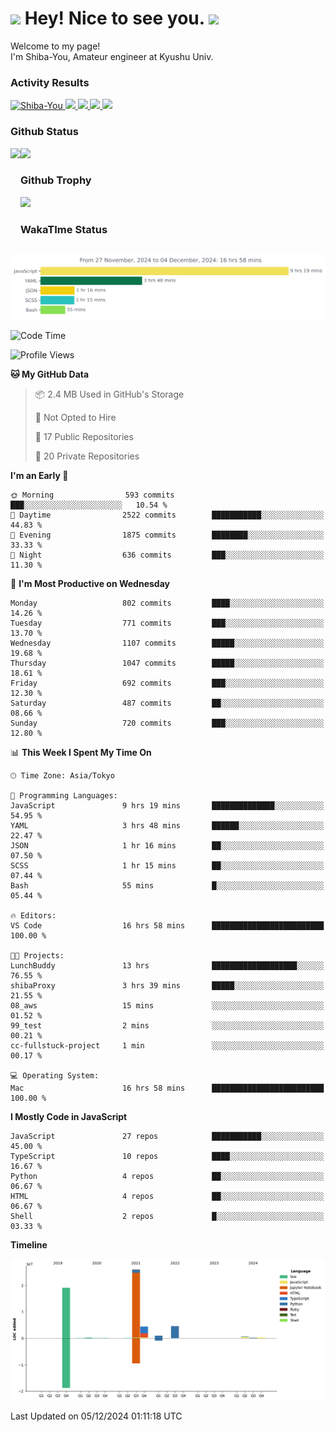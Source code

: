 <h1>
  <img src="https://emojis.slackmojis.com/emojis/images/1531849430/4246/blob-sunglasses.gif?1531849430" width="30"/> 
  Hey! Nice to see you.
  <img src="https://emojis.slackmojis.com/emojis/images/1531849430/4246/blob-sunglasses.gif?1531849430" width="30"/> 
</h1>
<p>
  Welcome to my page! <br />
  I'm Shiba-You, Amateur engineer at Kyushu Univ.
</p>


<h3>
  Activity Results
</h3>
<p align="left"> 
  <!--   GitHub  -->
  <a href="https://github.com/Shiba-You/Shiba-You/">
    <img src="https://komarev.com/ghpvc/?username=Shiba-You" alt="Shiba-You" />
  </a>
  <a href="https://github.com/Shiba-You">
    <img height="20" src="https://img.shields.io/github/followers/Shiba-You?label=follow&logo=github&style=flat" />
  </a>
  
  <!-- Qiita -->
  <a href="http://qiita.com/Shiba-You">
    <img height="20" src="https://qiita-badge.apiapi.app/s/Shiba-You/posts.svg" />
  </a>
  <a href="http://qiita.com/Shiba-You">
    <img height="20" src="https://qiita-badge.apiapi.app/s/Shiba-You/contributions.svg" />
  </a>
  <a href="http://qiita.com/Shiba-You">
    <img height="20" src="https://qiita-badge.apiapi.app/s/Shiba-You/followers.svg" />
  </a>
</p>


<h3>
  Github Status
</h3>
<div>
  <img height="170" align="left" src="https://github-readme-stats.vercel.app/api?username=Shiba-You&theme=tokyonight" />
  <img height="170" src="https://github-readme-stats.vercel.app/api/top-langs/?username=Shiba-You&theme=tokyonight&layout=compact" />
</div>

<h3>
  Github Trophy
</h3>
<div>
  <img width="800" src="https://github-profile-trophy.vercel.app/?username=Shiba-You&theme=tokyonight" />
</div>


<h3>
  WakaTIme Status
</h3>
<img src="https://github.com/Shiba-You/Shiba-You/blob/main/images/stat.svg" alt="Shiba-You WakaTime Activity"/>

<!--START_SECTION:waka-->
![Code Time](http://img.shields.io/badge/Code%20Time-1%2C036%20hrs%2012%20mins-blue)

![Profile Views](http://img.shields.io/badge/Profile%20Views-1-blue)

**🐱 My GitHub Data** 

> 📦 2.4 MB Used in GitHub's Storage 
 > 
> 🚫 Not Opted to Hire
 > 
> 📜 17 Public Repositories 
 > 
> 🔑 20 Private Repositories 
 > 
**I'm an Early 🐤** 

```text
🌞 Morning                593 commits         ███░░░░░░░░░░░░░░░░░░░░░░   10.54 % 
🌆 Daytime                2522 commits        ███████████░░░░░░░░░░░░░░   44.83 % 
🌃 Evening                1875 commits        ████████░░░░░░░░░░░░░░░░░   33.33 % 
🌙 Night                  636 commits         ███░░░░░░░░░░░░░░░░░░░░░░   11.30 % 
```
📅 **I'm Most Productive on Wednesday** 

```text
Monday                   802 commits         ████░░░░░░░░░░░░░░░░░░░░░   14.26 % 
Tuesday                  771 commits         ███░░░░░░░░░░░░░░░░░░░░░░   13.70 % 
Wednesday                1107 commits        █████░░░░░░░░░░░░░░░░░░░░   19.68 % 
Thursday                 1047 commits        █████░░░░░░░░░░░░░░░░░░░░   18.61 % 
Friday                   692 commits         ███░░░░░░░░░░░░░░░░░░░░░░   12.30 % 
Saturday                 487 commits         ██░░░░░░░░░░░░░░░░░░░░░░░   08.66 % 
Sunday                   720 commits         ███░░░░░░░░░░░░░░░░░░░░░░   12.80 % 
```


📊 **This Week I Spent My Time On** 

```text
🕑︎ Time Zone: Asia/Tokyo

💬 Programming Languages: 
JavaScript               9 hrs 19 mins       ██████████████░░░░░░░░░░░   54.95 % 
YAML                     3 hrs 48 mins       ██████░░░░░░░░░░░░░░░░░░░   22.47 % 
JSON                     1 hr 16 mins        ██░░░░░░░░░░░░░░░░░░░░░░░   07.50 % 
SCSS                     1 hr 15 mins        ██░░░░░░░░░░░░░░░░░░░░░░░   07.44 % 
Bash                     55 mins             █░░░░░░░░░░░░░░░░░░░░░░░░   05.44 % 

🔥 Editors: 
VS Code                  16 hrs 58 mins      █████████████████████████   100.00 % 

🐱‍💻 Projects: 
LunchBuddy               13 hrs              ███████████████████░░░░░░   76.55 % 
shibaProxy               3 hrs 39 mins       █████░░░░░░░░░░░░░░░░░░░░   21.55 % 
08_aws                   15 mins             ░░░░░░░░░░░░░░░░░░░░░░░░░   01.52 % 
99_test                  2 mins              ░░░░░░░░░░░░░░░░░░░░░░░░░   00.21 % 
cc-fullstuck-project     1 min               ░░░░░░░░░░░░░░░░░░░░░░░░░   00.17 % 

💻 Operating System: 
Mac                      16 hrs 58 mins      █████████████████████████   100.00 % 
```

**I Mostly Code in JavaScript** 

```text
JavaScript               27 repos            ███████████░░░░░░░░░░░░░░   45.00 % 
TypeScript               10 repos            ████░░░░░░░░░░░░░░░░░░░░░   16.67 % 
Python                   4 repos             ██░░░░░░░░░░░░░░░░░░░░░░░   06.67 % 
HTML                     4 repos             ██░░░░░░░░░░░░░░░░░░░░░░░   06.67 % 
Shell                    2 repos             █░░░░░░░░░░░░░░░░░░░░░░░░   03.33 % 
```



**Timeline**

![Lines of Code chart](https://raw.githubusercontent.com/Shiba-You/Shiba-You/main/assets/bar_graph.png)


 Last Updated on 05/12/2024 01:11:18 UTC
<!--END_SECTION:waka-->
